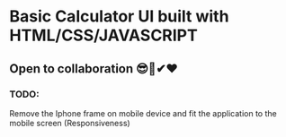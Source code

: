 # Basic Calculator UI built with HTML/CSS/JAVASCRIPT

## Open to collaboration 😎👀✔❤

### TODO:

Remove the Iphone frame on mobile device and fit the application to the mobile screen (Responsiveness)
